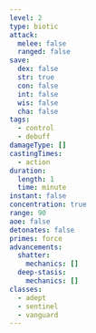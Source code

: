 ```yaml
---
level: 2
type: biotic
attack:
  melee: false
  ranged: false
save:
  dex: false
  str: true
  con: false
  int: false
  wis: false
  cha: false
tags:
  - control
  - debuff
damageType: []
castingTimes:
  - action
duration:
  length: 1
  time: minute
instant: false
concentration: true
range: 90
aoe: false
detonates: false
primes: force
advancements:
  shatter:
    mechanics: []
  deep-stasis:
    mechanics: []
classes:
  - adept
  - sentinel
  - vanguard
---
```

